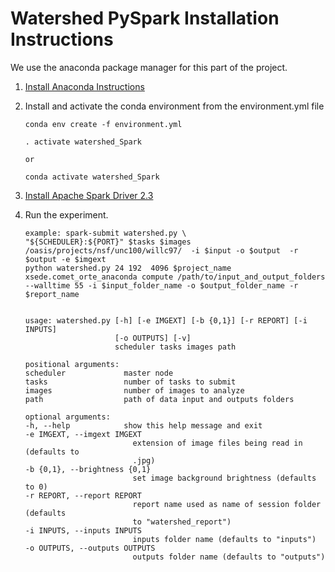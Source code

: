 <h1>Watershed PySpark Installation Instructions</h1>

We use the anaconda package manager for this part of the project.

1. [Install Anaconda Instructions](https://conda.io/projects/conda/en/latest/user-guide/install/index.html)

2. Install and activate the conda environment from the environment.yml file

    ```
    conda env create -f environment.yml
    ```

    ```
    . activate watershed_Spark

    or

    conda activate watershed_Spark
    ```

3. [Install Apache Spark Driver 2.3](https://spark.apache.org/downloads.html)


4. Run the experiment.

    ```
    example: spark-submit watershed.py \
    "${SCHEDULER}:${PORT}" $tasks $images /oasis/projects/nsf/unc100/willc97/  -i $input -o $output  -r $output -e $imgext
    python watershed.py 24 192  4096 $project_name xsede.comet_orte_anaconda compute /path/to/input_and_output_folders --walltime 55 -i $input_folder_name -o $output_folder_name -r $report_name


    usage: watershed.py [-h] [-e IMGEXT] [-b {0,1}] [-r REPORT] [-i INPUTS]
                        [-o OUTPUTS] [-v]
                        scheduler tasks images path

    positional arguments:
    scheduler             master node
    tasks                 number of tasks to submit
    images                number of images to analyze
    path                  path of data input and outputs folders

    optional arguments:
    -h, --help            show this help message and exit
    -e IMGEXT, --imgext IMGEXT
                            extension of image files being read in (defaults to
                            .jpg)
    -b {0,1}, --brightness {0,1}
                            set image background brightness (defaults to 0)
    -r REPORT, --report REPORT
                            report name used as name of session folder (defaults
                            to "watershed_report")
    -i INPUTS, --inputs INPUTS
                            inputs folder name (defaults to "inputs")
    -o OUTPUTS, --outputs OUTPUTS
                            outputs folder name (defaults to "outputs")
    ```
